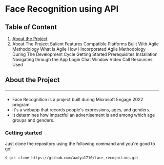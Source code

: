 # Face Recognition using API

## Table of Content
1. [About the Project](https://github.com/aadya1710/face_recognition#About-the-Project)
2. About The Project
Salient Features
Compatible Platforms
Built With
Agile Methodology
What is Agile
How I Incorporated Agile Methodology During The Development Cycle
Getting Started
Prerequisites
Installation
Navigating through the App
Login
Chat Window
Video Call
Resources Used

## About the Project<hr>
* Face Recognition is a project built during Microsoft Engage 2022 program.
* It's a webapp that records people's expressions, ages, and genders.
* It determines how impactful an advertisement is and among which age groups and genders.


### Getting started 
  Just clone the repository using the following command and you're good to go!
  ```
  $ git clone https://github.com/aadya1710/face_recognition.git
  ```



  
